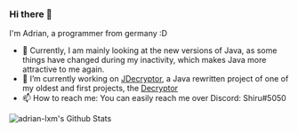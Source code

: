 ### Hi there 👋

I'm Adrian, a programmer from germany :D
- 🌱 Currently, I am mainly looking at the new versions of Java, as some things have changed during my inactivity, which makes Java more attractive to me again.
- 🔭 I’m currently working on [JDecryptor](https://github.com/ShiruSan/JDecryptor), a Java rewritten project of one of my oldest and first projects, the [Decryptor](https://github.com/ShiruSan/Decryptor)
- 📫 How to reach me: You can easily reach me over Discord: Shiru#5050

![adrian-lxm's Github Stats](https://github-readme-stats.vercel.app/api?username=adrian-lxm&count_private=true&hide=issues&show_icons=true)
